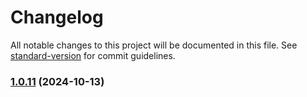 # Changelog

All notable changes to this project will be documented in this file. See [standard-version](https://github.com/conventional-changelog/standard-version) for commit guidelines.

### [1.0.11](https://github.com/oscarjesus2/jobbusiness/compare/v1.0.37...v1.0.11) (2024-10-13)
